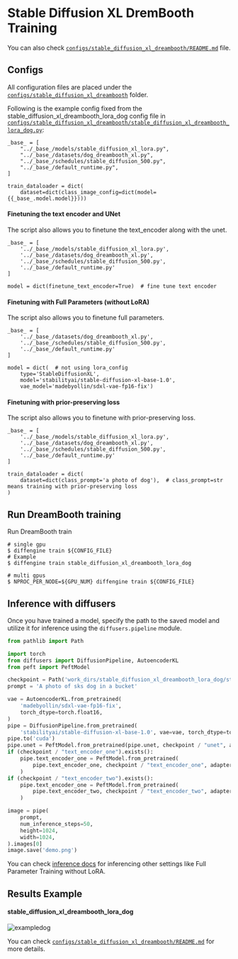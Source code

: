 # Stable Diffusion XL DremBooth Training

You can also check [`configs/stable_diffusion_xl_dreambooth/README.md`](https://github.com/okotaku/diffengine/tree/main/diffengine/configs/stable_diffusion_xl_dreambooth/README.md) file.

## Configs

All configuration files are placed under the [`configs/stable_diffusion_xl_dreambooth`](https://github.com/okotaku/diffengine/tree/main/diffengine/configs/stable_diffusion_xl_dreambooth/) folder.

Following is the example config fixed from the stable_diffusion_xl_dreambooth_lora_dog config file in [`configs/stable_diffusion_xl_dreambooth/stable_diffusion_xl_dreambooth_lora_dog.py`](https://github.com/okotaku/diffengine/tree/main/diffengine/configs/stable_diffusion_xl_dreambooth/stable_diffusion_xl_dreambooth_lora_dog.py):

```
_base_ = [
    "../_base_/models/stable_diffusion_xl_lora.py",
    "../_base_/datasets/dog_dreambooth_xl.py",
    "../_base_/schedules/stable_diffusion_500.py",
    "../_base_/default_runtime.py",
]

train_dataloader = dict(
    dataset=dict(class_image_config=dict(model={{_base_.model.model}})))
```

#### Finetuning the text encoder and UNet

The script also allows you to finetune the text_encoder along with the unet.

```
_base_ = [
    '../_base_/models/stable_diffusion_xl_lora.py',
    '../_base_/datasets/dog_dreambooth_xl.py',
    '../_base_/schedules/stable_diffusion_500.py',
    '../_base_/default_runtime.py'
]

model = dict(finetune_text_encoder=True)  # fine tune text encoder
```

#### Finetuning with Full Parameters (without LoRA)

The script also allows you to finetune full parameters.

```
_base_ = [
    '../_base_/datasets/dog_dreambooth_xl.py',
    '../_base_/schedules/stable_diffusion_500.py',
    '../_base_/default_runtime.py'
]

model = dict(  # not using lora_config
    type='StableDiffusionXL',
    model='stabilityai/stable-diffusion-xl-base-1.0',
    vae_model='madebyollin/sdxl-vae-fp16-fix')
```

#### Finetuning with prior-preserving loss

The script also allows you to finetune with prior-preserving loss.

```
_base_ = [
    '../_base_/models/stable_diffusion_xl_lora.py',
    '../_base_/datasets/dog_dreambooth_xl.py',
    '../_base_/schedules/stable_diffusion_500.py',
    '../_base_/default_runtime.py'
]

train_dataloader = dict(
    dataset=dict(class_prompt='a photo of dog'),  # class_prompt=str means training with prior-preserving loss
)
```

## Run DreamBooth training

Run DreamBooth train

```
# single gpu
$ diffengine train ${CONFIG_FILE}
# Example
$ diffengine train stable_diffusion_xl_dreambooth_lora_dog

# multi gpus
$ NPROC_PER_NODE=${GPU_NUM} diffengine train ${CONFIG_FILE}
```

## Inference with diffusers

Once you have trained a model, specify the path to the saved model and utilize it for inference using the `diffusers.pipeline` module.

```py
from pathlib import Path

import torch
from diffusers import DiffusionPipeline, AutoencoderKL
from peft import PeftModel

checkpoint = Path('work_dirs/stable_diffusion_xl_dreambooth_lora_dog/step499')
prompt = 'A photo of sks dog in a bucket'

vae = AutoencoderKL.from_pretrained(
    'madebyollin/sdxl-vae-fp16-fix',
    torch_dtype=torch.float16,
)
pipe = DiffusionPipeline.from_pretrained(
    'stabilityai/stable-diffusion-xl-base-1.0', vae=vae, torch_dtype=torch.float16)
pipe.to('cuda')
pipe.unet = PeftModel.from_pretrained(pipe.unet, checkpoint / "unet", adapter_name="default")
if (checkpoint / "text_encoder_one").exists():
    pipe.text_encoder_one = PeftModel.from_pretrained(
        pipe.text_encoder_one, checkpoint / "text_encoder_one", adapter_name="default"
    )
if (checkpoint / "text_encoder_two").exists():
    pipe.text_encoder_one = PeftModel.from_pretrained(
        pipe.text_encoder_two, checkpoint / "text_encoder_two", adapter_name="default"
    )

image = pipe(
    prompt,
    num_inference_steps=50,
    height=1024,
    width=1024,
).images[0]
image.save('demo.png')
```

You can check [inference docs](inference.md) for inferencing other settings like Full Parameter Training without LoRA.

## Results Example

#### stable_diffusion_xl_dreambooth_lora_dog

![exampledog](https://github.com/okotaku/diffengine/assets/24734142/ae1e4072-d2a3-445a-b11f-23d1f178a029)

You can check [`configs/stable_diffusion_xl_dreambooth/README.md`](https://github.com/okotaku/diffengine/tree/main/diffengine/configs/stable_diffusion_xl_dreambooth/README.md#results-example) for more details.
